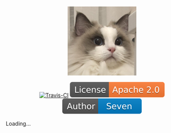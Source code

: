<GitHubWrapper>
<p align="center">
	<br/>
  <a href="https://fobgochod.com" target="_blank">
    <img width="180" src="https://raw.githubusercontent.com/fobgochod/seven-notes/master/.vuepress/public/images/logo.png" alt="logo">
  </a>
</p>

<TitleInfos />

<p align="center" class="print-break">
    <a href="https://fobgochod.com" style="display:inline-block"><words type='updated' /></a>
    <a href="https://travis-ci.com/fobgochod/seven-notes" target="_blank" style="display:inline-block" class="not-print"><img src="https://api.travis-ci.com/c/seven-notes.svg?branch=master" alt="Travis-CI"></a>
    <a href="https://www.apache.org/licenses/LICENSE-2.0" target="_blank" style="display:inline-block"><img src="https://raw.githubusercontent.com/fobgochod/seven-notes/master/.vuepress/public/images/license-apache.svg" alt="License"></a>
    <a href="/summary/"  style="display:inline-block"><words type='badge' chapter='/'/></a>
    <a href="https://fobgochod.com/introduction/about-me.html" target="_blank" style="display:inline-block"><img src="https://raw.githubusercontent.com/fobgochod/seven-notes/master/.vuepress/public/images/author.svg" alt="About Author"></a>
</p>
</GitHubWrapper>


<GlobalTOC pages='/' :level='0' >Loading...</GlobalTOC>
